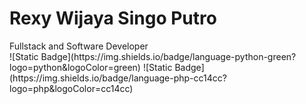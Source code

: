 <h1>Rexy Wijaya Singo Putro</h1>
Fullstack and Software Developer
<br>
![Static Badge](https://img.shields.io/badge/language-python-green?logo=python&logoColor=green)
![Static Badge](https://img.shields.io/badge/language-php-cc14cc?logo=php&logoColor=cc14cc)

